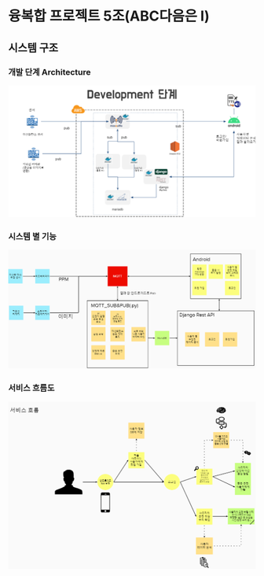 # 융복합 프로젝트 5조(ABC다음은 I) 



## 시스템 구조



### 개발 단계 Architecture

![Develop아키텍처](md-images/Develop아키텍처.png)



### 시스템 별 기능

![시스템별 기능](md-images/시스템별_기능.png)



### 서비스 흐름도 

![Service_Flow](md-images/Service_Flow.png)

